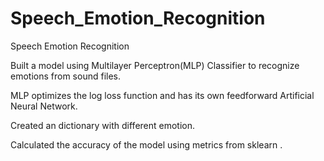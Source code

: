 # Speech_Emotion_Recognition
Speech Emotion Recognition

Built a model using Multilayer Perceptron(MLP) Classifier to recognize emotions from sound files.

MLP optimizes the log loss function and has its own feedforward Artificial Neural Network.

Created an dictionary with different emotion.

Calculated the accuracy of the model using metrics from sklearn .

